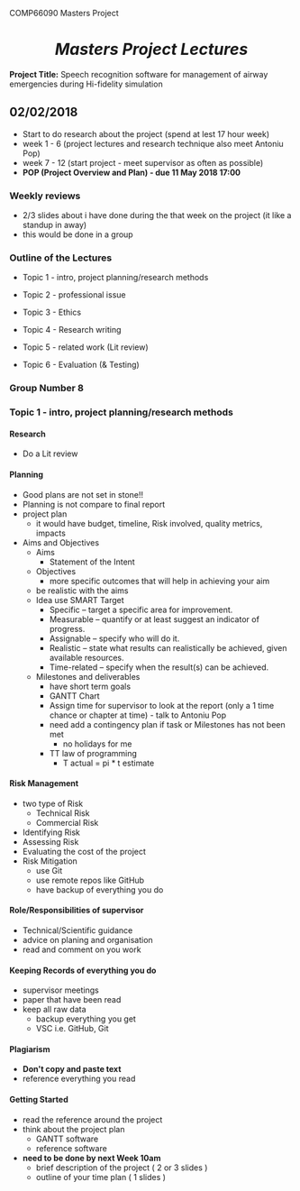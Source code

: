 COMP66090  Masters Project
# <center>_Masters Project Lectures_</center>

**Project Title:** Speech recognition software for management of airway emergencies during Hi-fidelity simulation

## 02/02/2018

* Start to do research about the project (spend at lest 17 hour week)
* week 1 - 6 (project lectures and research technique also meet Antoniu Pop)
* week 7 - 12 (start project - meet supervisor as often as possible)
* **POP (Project Overview and Plan) - due 11 May 2018 17:00**

### Weekly reviews
* 2/3 slides about i have done during the that week on the project (it like a standup in away)
* this would be done in a group

### Outline of the Lectures
* Topic 1 - intro, project planning/research methods

* Topic 2 - professional issue

* Topic 3 - Ethics

* Topic 4 - Research writing

* Topic 5 - related work (Lit review)

* Topic 6 - Evaluation (& Testing)

### Group Number 8

### Topic 1 - intro, project planning/research methods

#### Research
* Do a Lit review

#### Planning
* Good plans are not set in stone!!
* Planning is not compare to final report
* project plan
	* it would have budget, timeline, Risk involved, quality metrics, impacts
* Aims and Objectives
	* Aims
		* Statement of the Intent
	* Objectives
		* more specific outcomes that will help in achieving your aim
	* be realistic with the aims
	* Idea use SMART Target
	   * Specific – target a specific area for improvement.
	   * Measurable – quantify or at least suggest an indicator of progress.
	   * Assignable – specify who will do it.
	   * Realistic – state what results can realistically be achieved, given available resources.
	   * Time-related – specify when the result(s) can be achieved.
   * Milestones and deliverables
   		* have short term goals
   		* GANTT Chart
   		* Assign time for supervisor to look at the report (only a 1 time chance or chapter at time) - talk to Antoniu Pop
   		* need add a contingency plan if task or Milestones has not been met
   			* no holidays for me
   		* TT law of programming
   			* T actual = pi * t estimate

#### Risk Management
* two type of Risk
	*  Technical Risk
	*  Commercial Risk
*  Identifying Risk
*  Assessing Risk
*  Evaluating the cost of the project
*  Risk Mitigation
	*  use Git
	*  use remote repos like GitHub
	*  have backup of everything you do

#### Role/Responsibilities of supervisor
* Technical/Scientific guidance
* advice on planing and organisation
* read and comment on you work

#### Keeping Records of everything you do
* supervisor meetings
* paper that have been read
* keep all raw data
	* backup everything you get
	* VSC i.e. GitHub, Git

#### Plagiarism
* **Don't copy and paste text**
* reference everything you read

#### Getting Started
* read the reference around the project
* think about the project plan
	* GANTT software
	* reference software
* **need to be done by next Week 10am**
	* brief description of the project ( 2 or 3 slides )
	* outline of your time plan ( 1 slides )

